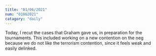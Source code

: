 ```yaml
---
title: "01/06/2021"
num: "01062021"
catagory: "daily"
---
```

Today, I recut the cases that Graham gave us, in preparation for the tournaments. This included working on a new contention on the neg because we do not like the terrorism contention, since it feels weak and easily delinked.
